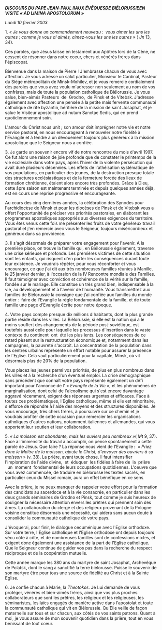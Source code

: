 ***DISCOURS DU PAPE JEAN-PAUL II******AUX ÉVÊQUES******DE BIÉLORUSSIE******EN VISITE « *AD LIMINA APOSTOLORUM* »***

*Lundi 10 février 2003*

1. *« *Je vous donne un commandement nouveau :  vous aimer les uns les autres ; comme je vous ai aimés, aimez-vous les uns les autres* »* ( *Jn* 13, 34).

Ces paroles, que Jésus laisse en testament aux Apôtres lors de la Cène, ne cessent de résonner dans notre coeur, chers et vénérés frères dans l'épiscopat.

Bienvenue dans la maison de Pierre ! J'embrasse chacun de vous avec affection. Je vous adresse un salut particulier, Monsieur le Cardinal, Pasteur du Siège métropolitain de Minsk-Mohilev, et je vous remercie cordialement des paroles que vous avez voulu m'adresser non seulement au nom de vos confrères, mais de toute la population catholique de Biélorussie. Je vous salue, bien-aimés Pasteurs  de  Grodno,  de Pinsk et de Vitebsk. J'adresse également avec affection une pensée à la petite mais fervente communauté catholique de rite byzantin, héritière de la mission de saint Josaphat, et je salue le Visiteur apostolique ad nutum Sanctae Sedis, qui en prend quotidiennnement soin.

L'amour du Christ nous unit ; son amour doit imprégner notre vie et notre service pastoral, en nous encourageant à renouveler notre fidélité à l'Evangile et à tendre à un dévouement toujours plus généreux à la mission apostolique que le Seigneur nous a confiée.

3. Je garde un souvenir encore vif de notre rencontre du mois d'avril 1997. Ce fut alors une raison de joie profonde que de constater le printemps de la vie ecclésiale dans votre pays, après l'hiver de la violente persécution qui avait duré plusieurs décennies. Les effets de l'athéisation systématique de vos populations, en particulier des jeunes, de la destruction presque totale des structures ecclésiastiques et de la fermeture forcée des lieux de formation chrétienne, étaient alors encore très profondes. Grâce à Dieu, cette âpre saison est maintenant terminée et depuis quelques années déjà, est en cours une reprise progressive et encourageante.

Au cours des cinq dernières années, la célébration des Synodes pour l'archidiocèse de Minsk et pour les diocèses de Pinsk et de Vitebsk vous a offert l'opportunité de préciser vos priorités pastorales, en élaborant les programmes apostoliques appropriés aux diverses exigences du territoire. Vous êtes venus cette fois me présenter les fruits de votre généreux travail pastoral et j'en remercie avec vous le Seigneur, toujours miséricordieux et généreux dans sa providence.

3. Il s'agit désormais de préparer votre engagement pour l'avenir. A la première place, on trouve la famille qui, en Biélorussie également, traverse une crise sérieuse et profonde. Les premières victimes de cette situation sont les enfants, qui risquent d'en porter les conséquences durant toute leur existence. Je voudrais répéter, pour vous réconforter et vous encourager, ce que j'ai dit aux très nombreuses familles réunies à Manille, le 25 janvier dernier, à l'occasion de la IV Rencontre mondiale des Familles. Il faut témoigner avec conviction et cohérence de la vérité sur la famille, fondée sur le mariage. Elle constitue un très grand bien, indispensable à la vie, au développement et à l'avenir de l'humanité. Vous transmettrez aux familles de Biélorussie la consigne que j'ai confiée aux familles du monde entier :  faire de l'Evangile la règle fondamentale de la famille, et de toute famille une page d'Evangile écrite pour notre époque.

4. Votre pays compte presque dix millions d'habitants, dont la plus grande partie réside dans les villes. La Biélorussie, si elle est la nation qui a le moins souffert des changements de la période post-soviétique, est toutefois aussi celle pour laquelle les processus d'insertion dans le vaste contexte du continent  ont  été les plus lents. Les conséquences de ce retard pèsent sur la restructuration économique et, notamment dans les campagnes, la pauvreté s'accroît. La concentration de la population dans les centres urbains représente un effort notable pour assurer la présence de l'Eglise. Cela vaut particulièrement pour la capitale, Minsk, où vit désormais plus de 20% de la population.

Vous placez les jeunes parmi vos priorités, de plus en plus nombreux dans les villes et à la recherche d'un éventuel emploi. La crise démographique sans précédent que connaît votre pays représente également un défi important pour l'annonce de l' *« *Evangile de la Vie* »*, et les phénomènes de marginalisation, dont celui de l'alcoolisme qui s'est encore davantage aggravé récemment, exigent des réponses urgentes et efficaces. Face à toutes ces problématiques, l'Eglise catholique, même si elle est minoritaire, s'efforce de répondre à l'aide des moyens et des structures disponibles. Je vous encourage, très chers frères, à poursuivre sur ce chemin et je voudrais profiter de cette occasion pour remercier les organisations catholiques d'autres nations, notamment italiennes et allemandes, qui vous apportent leur soutien et leur collaboration.

5. *« *La moisson est abondante, mais les ouviers peu nombreux* »*( *Mt* 9, 37). Face à l'immensité du travail à accomplir, on pense spontanément à cette parole de Jésus. Que faire ? La réponse nous vient de l'Evangile :  *« *Priez donc le Maître de la moisson, ajoute le Christ, d'envoyer des ouvriers à sa moisson* »* (v. 38). La prière, avant toute chose. Il faut intensifier l'imploration de l'aide divine,  et  éduquer  les fidèles à faire de  la  prière   un  moment  fondamental de leurs occupations quotidiennes. L'oeuvre que vous avez commencée, de traduire en biélorusse les textes sacrés, en particulier ceux du Missel romain, aura un effet bénéfique en ce sens.

Avec la prière, je ne peux manquer de rappeler votre effort pour la formation des candidats au sacerdoce et à la vie consacrée, en particulier dans les deux grands séminaires de Grodno et Pinsk, tout comme je suis heureux de souligner la nécessaire attention envers les prêtres qui prennent soin des âmes. La collaboration du clergé et des religieux provenant de la Pologne voisine constitue désormais une nécessité, qui aidera sans aucun doute à consolider la communauté catholique de votre pays.

J'évoquerai, pour finir, le dialogue oecuménique avec l'Eglise orthodoxe. Sur votre terre, l'Eglise catholique et l'Eglise orthodoxe ont depuis toujours vécu côte à côte, et de nombreuses familles sont de confessions mixtes, et exigent donc également une assistance de la part de l'Eglise catholique. Que le Seigneur continue de guider vos pas dans la recherche du respect réciproque et de la coopération mutuelle.

Cette année marque les 380 ans du martyre de saint Josaphat, Archevêque de Polatsk, dont le sang a sanctifié la terre biélorusse. Puisse le souvenir de son martyre être pour tous une source de fidélité au Christ et à la Sainte Eglise.

6. Je confie chacun à Marie, la *Theotokos*. Je Lui demande de vous protéger, vénérés et bien-aimés frères, ainsi que vos plus proches collaborateurs que sont les prêtres, les religieux et les religieuses, les séminaristes, les laïcs engagés de manière active dans l'apostolat et toute la communauté catholique qui vit en Biélorussie. Qu'Elle veille de façon maternelle sur tous et sur chacun, aux côtés de vos saints patrons. Quant à moi, je vous assure de mon souvenir quotidien dans la prière, tout en vous bénissant de tout coeur.